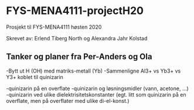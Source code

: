 # FYS-MENA4111-projectH20
Prosjekt til FYS-MENA4111 høsten 2020

Skrevet av: Erlend Tiberg North og Alexandra Jahr Kolstad


## Tanker og planer fra Per-Anders og Ola
-Bytt ut H (OH) med matriks-metall (Yb)
-Sammenligne Al3+ vs Yb3+ vs Y3+ koblet til quinizarin

-quinizarin på en overflate
-quinizarin og løsningsmidler (vann, acetone, ...)
-quinizarin ved ulike dielektrisitetskonstanter (egt. litt som quinizarin på en overflate, men på overflater med ulike di-el-konst.)
